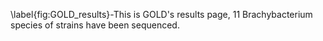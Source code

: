 \label{fig:GOLD_results}-This is GOLD's results page, 11 Brachybacterium species of strains have been sequenced.